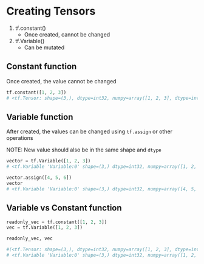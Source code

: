 # Creating Tensors

1. tf.constant()
   - Once created, cannot be changed
2. tf.Variable()
   - Can be mutated

## Constant function

Once created, the value cannot be changed

```python
tf.constant([1, 2, 3])
# <tf.Tensor: shape=(3,), dtype=int32, numpy=array([1, 2, 3], dtype=int32)>
```

## Variable function

After created, the values can be changed using `tf.assign` or other operations

NOTE: New value should also be in the same shape and `dtype`

```python
vector = tf.Variable([1, 2, 3])
# <tf.Variable 'Variable:0' shape=(3,) dtype=int32, numpy=array([1, 2, 3], dtype=int32)>

vector.assign([4, 5, 6])
vector
# <tf.Variable 'Variable:0' shape=(3,) dtype=int32, numpy=array([4, 5, 6], dtype=int32)>
```

## Variable vs Constant function

```python
readonly_vec = tf.constant([1, 2, 3])
vec = tf.Variable([1, 2, 3])

readonly_vec, vec

#(<tf.Tensor: shape=(3,), dtype=int32, numpy=array([1, 2, 3], dtype=int32)>,
# <tf.Variable 'Variable:0' shape=(3,) dtype=int32, numpy=array([1, 2, 3], dtype=int32)>)
```
